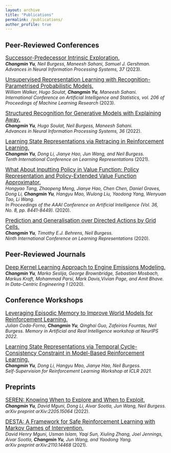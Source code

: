 ```yaml
---
layout: archive
title: "Publications"
permalink: /publications/
author_profile: true
---
```


<!-- {% if author.googlescholar %}
  You can also find my articles on <u><a href="{{author.googlescholar}}">my Google Scholar profile</a>.</u>
{% endif %}

{% include base_path %} -->

## Peer-Reviewed Conferences

[<span style="font-size:larger;">Successor-Predecessor Intrinsic Exploration.</span>](https://arxiv.org/abs/2305.15277#:~:text=Abstract%3A%20Exploration%20is%20essential%20in,with%20self%2Dgenerated%20intrinsic%20rewards.)  
***Changmin Yu**, Neil Burgess, Maneesh Sahani, Samuel J. Gershman.*  
*Advances in Neural Information Processing Systems, 37* (2023).

[<span style="font-size:larger;">Unsupervised Representation Learning with Recognition-Parametrised Probabilistic Models.</span>](https://arxiv.org/abs/2209.05661)  
*William Walker, Hugo Soulat, **Changmin Yu**, Maneesh Sahani.*  
*International Conference on Artificial Intelligence and Statistics, vol. 206 of Proceedings of Machine Learning Research* (2023).

[<span style="font-size:larger;">Structured Recognition for Generative Models with Explaining Away.</span>](https://arxiv.org/abs/2209.05212)  
***Changmin Yu**, Hugo Soulat, Neil Burgess, Maneesh Sahani.*  
*Advances in Neural Information Processing Systems, 36* (2022).


[<span style="font-size:larger;">Learning State Representations via Retracing in Reinforcement Learning.</span>](https://arxiv.org/abs/2111.12600)  
***Changmin Yu**, Dong Li, Jianye Hao, Jun Wang, and Neil Burgess.*  
*Tenth International Conference on Learning Representations* (2021).


[<span style="font-size:larger;">What About Inputting Policy in Value Function: Policy Representation and Policy-Extended Value Function Approximator.</span>](https://arxiv.org/abs/2010.09536)  
*Hongyao Tang, Zhaopeng Meng, Jianye Hao, Chen Chen, Daniel Graves, Dong Li, **Changmin Yu**, Hangyu Mao, Wulong Liu, Yaodong Yang, Wenyuan Tao, Li Wang.*  
*In Proceedings of the AAAI Conference on Artificial Intelligence (Vol. 36, No. 8, pp. 8441-8449).* (2020).


[<span style="font-size:larger;">Prediction and Generalisation over Directed Actions by Grid Cells.</span>](https://arxiv.org/abs/2006.03355)  
***Changmin Yu**, Timothy E.J. Behrens, Neil Burgess.*  
*Ninth International Conference on Learning Representations* (2020).


## Peer-Reviewed Journals

[<span style="font-size:larger;">Deep Kernel Learning Approach to Engine Emissions Modeling.</span>](https://doi.org/10.1017/dce.2020.4)  
***Changmin Yu**, Marko Seslija, George Brownbridge, Sebastian Mosbach, Markus Kraft, Mohammad Parsi, Mark Davis,Vivian Page, and Amit Bhave.*  
*In Data-Centric Engineering 1* (2020).

## Conference Workshops

[<span style="font-size:larger;">Leveraging Episodic Memory to Improve World Models for Reinforcement Learning.</span>](https://openreview.net/forum?id=XgDJNzBBgrc)  
*Julian Coda-Forno, **Changmin Yu**, Qinghai Guo, Zafeirios Fountas, Neil Burgess.*
*Memory in Artificial and Real Intelligence workshop at NeurIPS 2022.*

[<span style="font-size:larger;">Learning State Representations via Temporal Cycle-Consistency Constraint in Model-Based Reinforcement Learning.</span>](https://openreview.net/forum?id=cbu8kYSYzBm)  
***Changmin Yu**, Dong Li, Hangyu Mao, Jianye Hao, Neil Burgess.*  
*Self-Supervision for Reinforcement Learning Workshop at ICLR 2021.*

## Preprints

[<span style="font-size:larger;">SEREN: Knowing When to Explore and When to Exploit.</span>](https://arxiv.org/abs/2205.15064)  
***Changmin Yu**, David Mguni, Dong Li, Aivar Sootla, Jun Wang, Neil Burgess.*  
*arXiv preprint arXiv:2205.15064* (2022).

[<span style="font-size:larger;">DESTA: A Framework for Safe Reinforcement Learning with Markov Games of Intervention.</span>](https://arxiv.org/abs/2110.14468#:~:text=DESTA%3A%20A%20Framework%20for%20Safe%20Reinforcement%20Learning%20with%20Markov%20Games%20of%20Intervention,-David%20Mguni%2C%20Usman&text=Reinforcement%20learning%20(RL)%20involves%20performing,and%20potentially%20catastrophic%20system%20states.)  
*David Henry Mguni, Usman Islam, Yaqi Sun, Xiuling Zhang, Joel Jennings, Aivar Sootla, **Changmin Yu**, Jun Wang, and Yaodong Yang.*  
*arXiv preprint arXiv:2110.14468* (2021).


<!-- {% for post in site.publications reversed %}
  {% include archive-single.html %}
{% endfor %}

## Peer-Reviewed Journals
{% for post in site.journal_articles reversed %}
  {% include archive-single.html %}
{% endfor %} -->